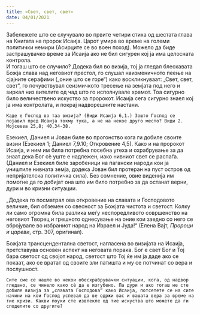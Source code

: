 ```yaml
---
title: »Свет, свет, свет« 
date: 04/01/2021
---
```


Забележете што се случувало во првите четири стихa од шестата глава на Книгата на пророк Исаија. Царот умира во време на големи политички немири (Асирците се во воен поход). Можело да биде застрашувачко време за Исаија ако не бил сигурен кој ја има целосната контрола.
<br>
И тогаш што се случило? Додека бил во визија, тој ја гледал блескавата Божја слава над неговиот престол, го слушал наизменичното пеење на сјајните серафими („оние што се горе“) како воскликнуваат: „Свет, свет, свет“, го почувствувал сеизмичкото тресење на земјата под него и ѕиркал низ вителите од чад што го исполнувале храмот. Тоа сигурно било величествено искуство за пророкот. Исаија сега сигурно знаел кој ја има контролата, и покрај надворешните настани.

`Каде е Господ во таа визија? (Види Исаија 6,1.) Зошто Господ се појавил пред Исаија токму тука, а не на некое друго место? Види 2. Мојсеева 25,8; 40,34-38.`

Езекиел, Даниел и Јован биле во прогонство кога ги добиле своите визии (Езекиел 1; Даниел 7,9.10; Откровение 4,5). Како и на пророкот Исаија, и ним им била потребна посебна утеха и охрабрување за да знаат дека Бог сè уште е надлежен, иако нивниот свет се распаѓа. (Даниел и Езекиел биле заробеници на пагански народи кои ја уништиле нивната земја, додека Јован бил протеран на пуст остров од непријателска политичка сила). Без сомнение, овие виденија им помогне да го добијат она што им било потребно за да останат верни, дури и во кризни ситуации.

„Додека го посматрал ова откровение на славата и Господовото величие, бил обземен со свесност за Божјата чистота и светост. Колку ли само огромна била разлика меѓу неспоредливото совршенство на неговиот Творец и грешното однесување на оние кои заедно со него се вбројувале во избраниот народ на Израел и Јуда!“ (Елена Вајт, *Пророци и цареви*, стр. 307, оригинал).

Божјата трансцендентална светост, нагласена во визијата на Исаија, претставува основен аспект на неговата порака. Бог е свет Бог и Тој бара светост од својот народ, светост што Тој ќе им ја даде ако се покаат, ако се вратат од своите зли патишта и му се потчинат со вера и послушност.

`Сите сме се нашле во некои обесхрабрувачки ситуации, кога, од надвор гледано, се чинело како сè да е изгубено. Па дури и ако тогаш не сте добиле визија за „славата Господова“ како Исаија, потсетете се на сите начини на кои Господ успевал да ве одржи вас и вашата вера за време на тие кризи. Какви поуки сте извлекле од тие искуства што можете да ги споделите со другите?`